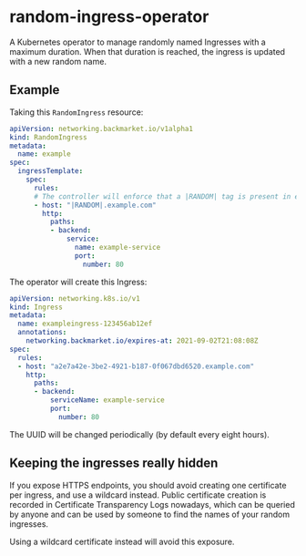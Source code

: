 # random-ingress-operator


A Kubernetes operator to manage randomly named Ingresses with a maximum duration. When that duration is reached, the ingress is updated with a new random name.

## Example

Taking this `RandomIngress` resource:

```yaml
apiVersion: networking.backmarket.io/v1alpha1
kind: RandomIngress
metadata:
  name: example
spec:
  ingressTemplate:
    spec:
      rules:
      # The controller will enforce that a |RANDOM| tag is present in every host, and refuse to create the Ingress otherwise
      - host: "|RANDOM|.example.com" 
        http:
          paths:
          - backend:
              service:
                name: example-service
                port:
                  number: 80
```

The operator will create this Ingress:

```yaml
apiVersion: networking.k8s.io/v1
kind: Ingress
metadata:
  name: exampleingress-123456ab12ef
  annotations:
    networking.backmarket.io/expires-at: 2021-09-02T21:08:08Z 
spec:
  rules:
  - host: "a2e7a42e-3be2-4921-b187-0f067dbd6520.example.com"
    http:
      paths:
      - backend:
          serviceName: example-service
          port:
            number: 80
```

The UUID will be changed periodically (by default every eight hours).

## Keeping the ingresses really hidden

If you expose HTTPS endpoints, you should avoid creating one certificate per ingress, and use a wildcard instead.
Public certificate creation is recorded in Certificate Transparency Logs nowadays, which can be queried by anyone
and can be used by someone to find the names of your random ingresses.

Using a wildcard certificate instead will avoid this exposure.

